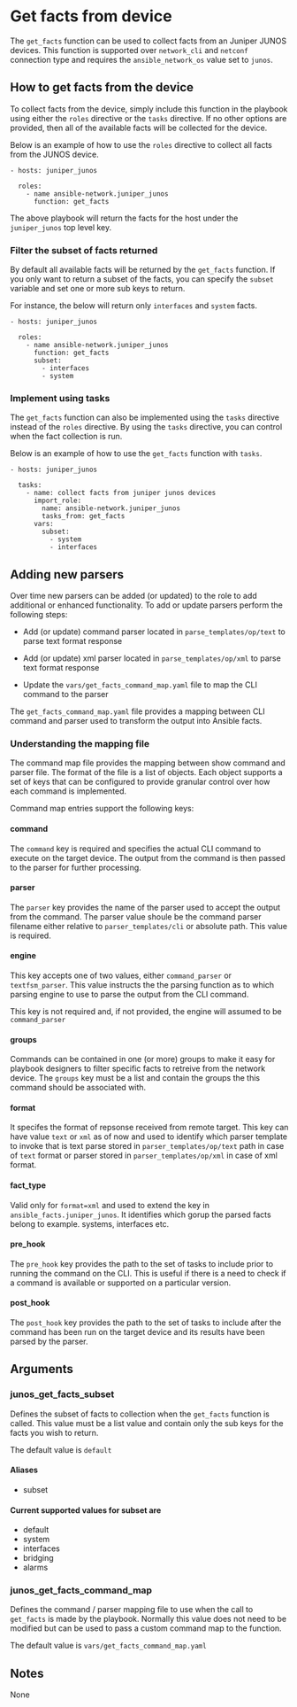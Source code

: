 # Get facts from device

The `get_facts` function can be used to collect facts from an Juniper JUNOS
devices.  This function is supported over `network_cli` and `netconf` connection
type and requires the `ansible_network_os` value set to `junos`.

## How to get facts from the device

To collect facts from the device, simply include this function in the playbook
using either the `roles` directive or the `tasks` directive.  If no other
options are provided, then all of the available facts will be collected for the
device.

Below is an example of how to use the `roles` directive to collect all facts
from the JUNOS device.

```
- hosts: juniper_junos

  roles:
    - name ansible-network.juniper_junos
      function: get_facts
```

The above playbook will return the facts for the host under the `juniper_junos`
top level key.

### Filter the subset of facts returned

By default all available facts will be returned by the `get_facts` function.
If you only want to return a subset of the facts, you can specify the `subset`
variable and set one or more sub keys to return.

For instance, the below will return only `interfaces` and `system` facts.

```
- hosts: juniper_junos

  roles:
    - name ansible-network.juniper_junos
      function: get_facts
      subset:
        - interfaces
        - system
```

### Implement using tasks

The `get_facts` function can also be implemented using the `tasks` directive
instead of the `roles` directive.  By using the `tasks` directive, you can
control when the fact collection is run.

Below is an example of how to use the `get_facts` function with `tasks`.

```
- hosts: juniper_junos

  tasks:
    - name: collect facts from juniper junos devices
      import_role:
        name: ansible-network.juniper_junos
        tasks_from: get_facts
      vars:
        subset:
          - system
          - interfaces
```

## Adding new parsers

Over time new parsers can be added (or updated) to the role to add additional
or enhanced functionality.  To add or update parsers perform the following
steps:

* Add (or update) command parser located in `parse_templates/op/text` to parse text format
  response

* Add (or update) xml parser located in `parse_templates/op/xml` to parse text format
  response

* Update the `vars/get_facts_command_map.yaml` file to map the CLI command
to the parser

The `get_facts_command_map.yaml` file provides a mapping between CLI command
and parser used to transform the output into Ansible facts.

### Understanding the mapping file

The command map file provides the mapping between show command and parser file.
The format of the file is a list of objects.  Each object supports a set of
keys that can be configured to provide granular control over how each command
is implemented.

Command map entries support the following keys:

#### command

The `command` key is required and specifies the actual CLI command to execute
on the target device.  The output from the command is then passed to the parser
for further processing.

#### parser

The `parser` key provides the name of the parser used to accept the output from
the command.  The parser value shoule be the command parser filename either
relative to `parser_templates/cli` or absolute path.  This value is required.

#### engine

This key accepts one of two values, either `command_parser` or `textfsm_parser`.
This value instructs the the parsing function as to which parsing engine to
use to parse the output from the CLI command.

This key is not required and, if not provided, the engine will assumed to be
`command_parser`

#### groups

Commands can be contained in one (or more) groups to make it easy for playbook
designers to filter specific facts to retreive from the network device.  The
`groups` key must be a list and contain the groups the this command should be
associated with.

#### format

It specifes the format of repsonse received from remote target.
This key can have value `text` or `xml` as of now and used to identify which
parser template to invoke that is text parse stored in `parser_templates/op/text` path
in case of `text` format or parser stored in `parser_templates/op/xml`
in case of xml format.

#### fact_type

Valid only for `format=xml` and used to extend the key in `ansible_facts.juniper_junos`.
It identifies which gorup the parsed facts belong to example. systems, interfaces etc.

#### pre_hook

The `pre_hook` key provides the path to the set of tasks to include prior
to running the command on the CLI.  This is useful if there is a need to check
if a command is available or supported on a particular version.

#### post_hook

The `post_hook` key provides the path to the set of tasks to include after the
command has been run on the target device and its results have been parsed by
the parser.

## Arguments

### junos_get_facts_subset

Defines the subset of facts to collection when the `get_facts` function is
called. This value must be a list value and contain only the sub keys for the
facts you wish to return.

The default value is `default`

#### Aliases

* subset

#### Current supported values for subset are

* default
* system
* interfaces
* bridging
* alarms

### junos_get_facts_command_map

Defines the command / parser mapping file to use when the call to `get_facts`
is made by the playbook. Normally this value does not need to be modified but
can be used to pass a custom command map to the function.

The default value is `vars/get_facts_command_map.yaml`


## Notes

None
